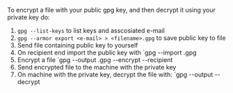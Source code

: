 To encrypt a file with your public gpg key, and then decrypt it using your private key  do:

1. `gpg --list-keys` to list keys and asscosiated e-mail
2. `gpg --armor export <e-mail> > <filename>.gpg` to save public key to file
3. Send file containing public key to yourself
4. On recipient end import the public key with `gpg --import <filename>.gpg
5. Encrypt a file `gpg --output <encrypted-filename>.gpg --encrypt --recipient <e-mail> <filename>
6. Send encrypted file to the machine with the private key
7. On machine with the private key, decrypt the file with: `gpg --output <decrypted-filename> --decrypt <encrypted-filename>
